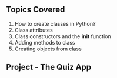 ## Topics Covered

1. How to create classes in Python?
2. Class attributes
3. Class constructors and the __init__ function
4. Adding methods to class
5. Creating objects from class

## Project - The Quiz App

